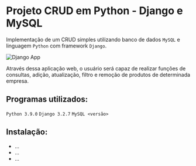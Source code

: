# Projeto CRUD em Python - Django e MySQL

Implementação de um CRUD simples utilizando banco de dados `MySQL` e linguagem `Python` com framework `Django`.

![Django App](https://user-images.githubusercontent.com/87037883/134281946-2581ac01-650b-43f2-b88f-b1aa59167df5.png) 

Através dessa aplicação web, o usuário será capaz de realizar funções de consultas, adição, atualização, filtro e remoção de produtos de determinada empresa. 


## Programas utilizados:

`Python 3.9.0`
`Django 3.2.7`
`MySQL <versão>`


## Instalação:

* ...
* ...
* ...
